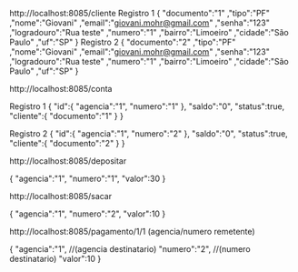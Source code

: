 http://localhost:8085/cliente
Registro 1
{
     "documento":"1"
    ,"tipo":"PF"
    ,"nome":"Giovani"
    ,"email":"giovani.mohr@gmail.com"
    ,"senha":"123"
    ,"logradouro":"Rua teste"
    ,"numero":"1"
    ,"bairro":"Limoeiro"
    ,"cidade":"São Paulo"
    ,"uf":"SP"
}
Registro 2
{
     "documento":"2"
    ,"tipo":"PF"
    ,"nome":"Giovani"
    ,"email":"giovani.mohr@gmail.com"
    ,"senha":"123"
    ,"logradouro":"Rua teste"
    ,"numero":"1"
    ,"bairro":"Limoeiro"
    ,"cidade":"São Paulo"
    ,"uf":"SP"
}

http://localhost:8085/conta

Registro 1
{
    "id":{
        "agencia":"1",
        "numero":"1"
        },
    "saldo":"0",
    "status":true,
    "cliente":{
        "documento":"1"
    }
}

Registro 2
{
    "id":{
        "agencia":"1",
        "numero":"2"
        },
    "saldo":"0",
    "status":true,
    "cliente":{
        "documento":"2"
    }
}

http://localhost:8085/depositar

{
    "agencia":"1",
    "numero":"1",
    "valor":30
}

http://localhost:8085/sacar

{
    "agencia":"1",
    "numero":"2",
    "valor":10
}

http://localhost:8085/pagamento/1/1 (agencia/numero remetente)

{
    "agencia":"1", //(agencia destinatario)
    "numero":"2",  //(numero destinatario)
    "valor":10
}

